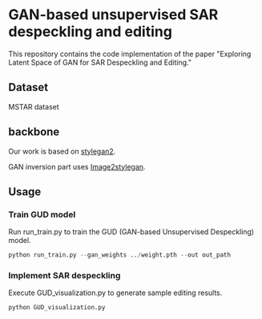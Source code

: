 # GAN-based unsupervised SAR despeckling and editing
This repository contains the code implementation of the paper "Exploring Latent Space of GAN for SAR Despeckling and Editing."

## Dataset
MSTAR dataset

## backbone
Our work is based on [stylegan2](https://github.com/rosinality/stylegan2-pytorch).

GAN inversion part uses [Image2stylegan](https://github.com/zaidbhat1234/Image2StyleGAN).

## Usage
### Train GUD model
Run run_train.py to train the GUD (GAN-based Unsupervised Despeckling) model.
```python
python run_train.py --gan_weights ../weight.pth --out out_path
```

### Implement SAR despeckling
Execute GUD_visualization.py to generate sample editing results.
```python
python GUD_visualization.py
```
